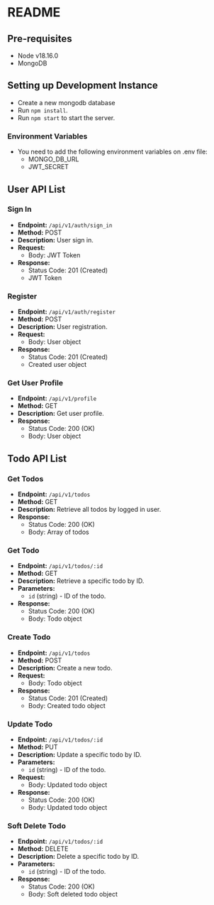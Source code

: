 # README

## Pre-requisites
- Node v18.16.0
- MongoDB

## Setting up Development Instance
- Create a new mongodb database
- Run ``npm install``.
- Run ``npm start`` to start the server.

### Environment Variables
- You need to add the following environment variables on .env file:
	- MONGO_DB_URL
	- JWT_SECRET

## User API List

### Sign In
- **Endpoint:** `/api/v1/auth/sign_in`
- **Method:** POST
- **Description:** User sign in.
- **Request:**
  - Body: JWT Token
- **Response:**
  - Status Code: 201 (Created)
  - JWT Token

### Register
- **Endpoint:** `/api/v1/auth/register`
- **Method:** POST
- **Description:** User registration.
- **Request:**
  - Body: User object
- **Response:**
  - Status Code: 201 (Created)
  - Created user object

### Get User Profile
- **Endpoint:** `/api/v1/profile`
- **Method:** GET
- **Description:** Get user profile.
- **Response:**
  - Status Code: 200 (OK)
  - Body: User object

## Todo API List

### Get Todos
- **Endpoint:** `/api/v1/todos`
- **Method:** GET
- **Description:** Retrieve all todos by logged in user.
- **Response:**
  - Status Code: 200 (OK)
  - Body: Array of todos

### Get Todo
- **Endpoint:** `/api/v1/todos/:id`
- **Method:** GET
- **Description:** Retrieve a specific todo by ID.
- **Parameters:**
  - `id` (string) - ID of the todo.
- **Response:**
  - Status Code: 200 (OK)
  - Body: Todo object

### Create Todo
- **Endpoint:** `/api/v1/todos`
- **Method:** POST
- **Description:** Create a new todo.
- **Request:**
  - Body: Todo object
- **Response:**
  - Status Code: 201 (Created)
  - Body: Created todo object

### Update Todo
- **Endpoint:** `/api/v1/todos/:id`
- **Method:** PUT
- **Description:** Update a specific todo by ID.
- **Parameters:**
  - `id` (string) - ID of the todo.
- **Request:**
  - Body: Updated todo object
- **Response:**
  - Status Code: 200 (OK)
  - Body: Updated todo object

### Soft Delete Todo
- **Endpoint:** `/api/v1/todos/:id`
- **Method:** DELETE
- **Description:** Delete a specific todo by ID.
- **Parameters:**
  - `id` (string) - ID of the todo.
- **Response:**
  - Status Code: 200 (OK)
  - Body: Soft deleted todo object

